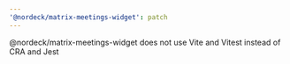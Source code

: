 ```yaml
---
'@nordeck/matrix-meetings-widget': patch
---
```


@nordeck/matrix-meetings-widget does not use Vite and Vitest instead of CRA and Jest
